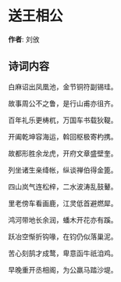# 送王相公

**作者**: 刘攽

## 诗词内容

白麻诏出凤凰池，金节铜符副锡珪。

故事周公不之鲁，是行山甫亦徂齐。

百年礼乐更梼杌，万国车书载狄鞮。

开阖乾坤容海运，斡回枢极寄杓携。

故都形胜余龙虎，开府文章盛壁奎。

列坐诸生亲绛帐，纵谈禅伯得金篦。

四山岚气连松梓，二水波涛乱鼓鼙。

里老傍车看画鹿，江灵低首避燃犀。

鸿河带地长余润，蟠木开花亦有蹊。

跃冶空惭折钩喙，在钧仍似落巢泥。

苦心刻鹄才成鹜，卑意函牛祇洎鸡。

早晚重开丞相阁，为公羸马踏沙堤。

